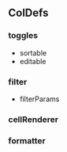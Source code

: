 


## ColDefs

### toggles
+ sortable
+ editable

### filter
+ filterParams

### cellRenderer


### formatter
